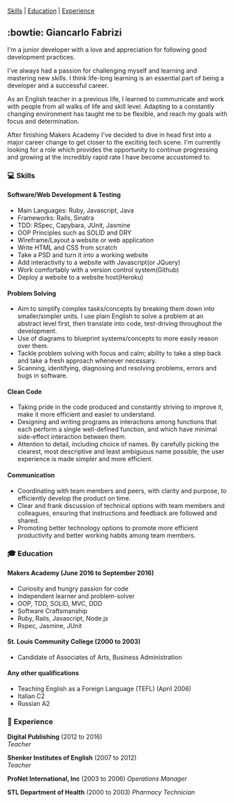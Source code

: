 [Skills](#skills) | [Education](#education) | [Experience](#experience)

## :bowtie: Giancarlo Fabrizi

I'm a junior developer with a love and appreciation for following good development practices.

I've always had a passion for challenging myself and learning and mastering new skills. I think life-long learning is an essential part of being a developer and a successful career.

As an English teacher in a previous life, I learned to communicate and work with people from all walks of life and skill level. Adapting to a constantly changing environment has taught me to be flexible, and reach my goals with focus and determination.

After finishing Makers Academy I've decided to dive in head first into a major career change to get closer to the exciting tech scene. I'm currently looking for a role which provides the opportunity to continue progressing and growing at the incredibly rapid rate I have become accustomed to.

### :computer: <a name="skills">Skills</a>


#### Software/Web Development & Testing

* Main Languages: Ruby, Javascript, Java
* Frameworks: Rails, Sinatra
* TDD: RSpec, Capybara, JUnit, Jasmine
* OOP Principles such as SOLID and DRY
* Wireframe/Layout a website or web application
* Write HTML and CSS from scratch
* Take a PSD and turn it into a working website
* Add interactivity to a website with Javascript(or JQuery)
* Work comfortably with a version control system(Github)
* Deploy a website to a website host(Heroku)

#### Problem Solving

  *  Aim to simplify complex tasks/concepts by breaking them down into smaller/simpler units. I use plain English to solve a problem at an abstract level first, then translate into code, test-driving throughout the development.
  *  Use of diagrams to blueprint systems/concepts to more easily reason over them.
  *  Tackle problem solving with focus and calm; ability to take a step back and take a fresh approach whenever necessary.
  *  Scanning, identifying, diagnosing and resolving problems, errors and bugs in software.


#### Clean Code

  *  Taking pride in the code produced and constantly striving to improve it, make it more efficient and easier to understand.
  *  Designing and writing programs as interactions among functions that each perform a single well-defined function, and which have minimal side-effect interaction between them.
  *  Attention to detail, including choice of names. By carefully picking the clearest, most descriptive and least ambiguous name possible, the user experience is made simpler and more efficient.


#### Communication

  * Coordinating with team members and peers, with clarity and purpose, to efficiently develop the product on time.
  * Clear and frank discussion of technical options with team members and colleagues, ensuring that instructions and feedback are followed and shared.
  * Promoting better technology options to promote more efficient productivity and better working habits among team members.

### :mortar_board: <a name="education">Education</a>

#### Makers Academy (June 2016 to September 2016)

- Curiosity and hungry passion for code
- Independent learner and problem-solver
- OOP, TDD, SOLID, MVC, DDD
- Software Craftsmanship
- Ruby, Rails, Javascript, Node.js
- Rspec, Jasmine, JUnit

#### St. Louis Community College (2000 to 2003)

- Candidate of Associates of Arts, Business Administration


#### Any other qualifications

- Teaching English as a Foreign Language (TEFL) (April 2006)
- Italian C2
- Russian A2

### :briefcase: <a name="Experience">Experience</a>

**Digital Publishing** (2012 to 2016)    
*Teacher*  

**Shenker Institutes of English** (2007 to 2012)   
*Teacher*  

**ProNet International, Inc** (2003 to 2006)
*Operations Manager*

**STL Department of Health** (2000 to 2003)
*Pharmacy Technician*
